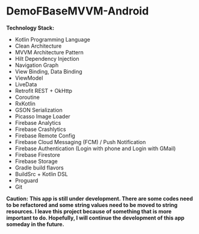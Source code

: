 # DemoFBaseMVVM-Android

**Technology Stack:**
- Kotlin Programming Language
- Clean Architecture
- MVVM Architecture Pattern
- Hilt Dependency Injection
- Navigation Graph
- View Binding, Data Binding
- ViewModel
- LiveData
- Retrofit REST + OkHttp
- Coroutine
- RxKotlin
- GSON Serialization
- Picasso Image Loader
- Firebase Analytics
- Firebase Crashlytics
- Firebase Remote Config
- Firebase Cloud Messaging (FCM) / Push Notification
- Firebase Authentication (Login with phone and Login with GMail)
- Firebase Firestore
- Firebase Storage
- Gradle build flavors
- BuildSrc + Kotlin DSL
- Proguard
- Git

**Caution:**
**This app is still under development. There are some codes need to be refactored
and some string values need to be moved to string resources. I leave this project because of something
that is more important to do. Hopefully, I will continue the development of this app someday in the future.**
